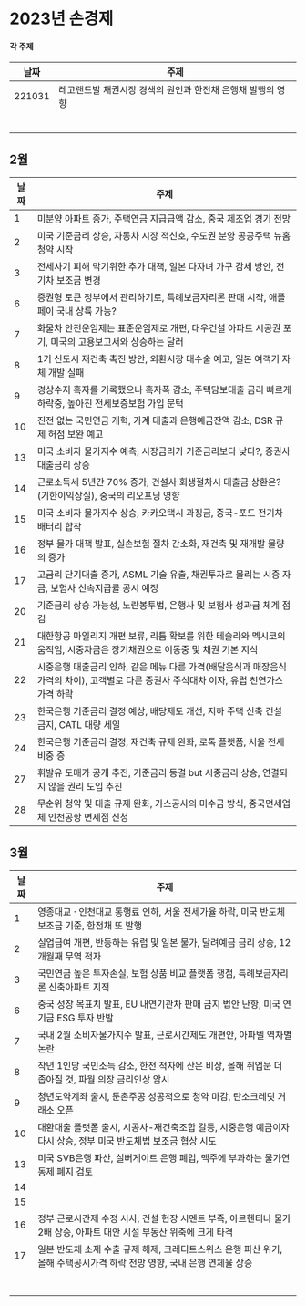 # 2023년 손경제



#### 각 주제

| 날짜   | 주제                                                        |
| ------ | ----------------------------------------------------------- |
| 221031 | 레고랜드발 채권시장 경색의 원인과 한전채 은행채 발행의 영향 |
|        |                                                             |
|        |                                                             |
|        |                                                             |
|        |                                                             |
|        |                                                             |
|        |                                                             |



## 2월

| 날짜 | 주제                                                         |
| ---- | ------------------------------------------------------------ |
| 1    | 미분양 아파트 증가, 주택연금 지급급액 감소, 중국 제조업 경기 전망 |
| 2    | 미국 기준금리 상승, 자동차 시장 적신호,  수도권 분양 공공주택 뉴홈청약 시작 |
| 3    | 전세사기 피해 막기위한 추가 대책, 일본 다자녀 가구 감세 방안, 전기차 보조금 변경 |
| 6    | 증권형 토큰 정부에서 관리하기로, 특례보금자리론 판매 시작, 애플페이 국내 상륙 가능? |
| 7    | 화물차 안전운임제는 표준운임제로 개편, 대우건설 아파트 시공권 포기, 미국의 고용보고서와 상승하는 달러 |
| 8    | 1기 신도시 재건축 촉진 방안, 외환시장 대수술 예고, 일본 여객기 자체 개발 실패 |
| 9    | 경상수지 흑자를 기록했으나 흑자폭 감소, 주택담보대출 금리 빠르게 하락중, 높아진 전세보증보험 가입 문턱 |
| 10   | 진전 없는 국민연금 개혁, 가계 대출과 은행예금잔액 감소, DSR 규제 허점 보완 예고 |
| 13   | 미국 소비자 물가지수 예측, 시장금리가 기준금리보다 낮다?, 증권사 대출금리 상승 |
| 14   | 근로소득세 5년간 70% 증가, 건설사 회생절차시 대출금 상환은?(기한이익상실), 중국의 리오프닝 영향 |
| 15   | 미국 소비자 물가지수 상승, 카카오택시 과징금, 중국-포드 전기차 배터리 합작 |
| 16   | 정부 물가 대책 발표, 실손보험 절차 간소화, 재건축 및 재개발 물량의 증가 |
| 17   | 고금리 단기대출 증가, ASML 기술 유출, 채권투자로 몰리는 시중 자금, 보험사 신속지급률 공시 예정 |
| 20   | 기준금리 상승 가능성, 노란봉투법, 은행사 및 보험사 성과급 체계 점검 |
| 21   | 대한항공 마일리지 개편 보류, 리튬 확보를 위한 테슬라와 멕시코의 움직임, 시중자금은 장기채권으로 이동중 및 채권 기본 지식 |
| 22   | 시중은행 대출금리 인하, 같은 메뉴 다른 가격(배달음식과 매장음식 가격의 차이), 고객별로 다른 증권사 주식대차 이자, 유럽 천연가스 가격 하락 |
| 23   | 한국은행 기준금리 결정 예상, 배당제도 개선, 지하 주택 신축 건설 금지, CATL 대량 세일 |
| 24   | 한국은행 기준금리 결정, 재건축 규제 완화, 로톡 플랫폼, 서울 전세 비중 증 |
| 27   | 휘발유 도매가 공개 추진, 기준금리 동결 but 시중금리 상승, 연결되지 않을 권리 도입 추진 |
| 28   | 무순위 청약 및 대출 규제 완화, 가스공사의 미수금 방식, 중국면세업체 인천공항 면세점 신청 |



## 3월

| 날짜 | 주제                                                         |
| ---- | ------------------------------------------------------------ |
| 1    | 영종대교 · 인천대교 통행료 인하, 서울 전세가율 하락, 미국 반도체 보조금 기준, 한전채 또 발행 |
| 2    | 실업급여 개편, 반등하는 유럽 및 일본 물가, 달려예금 금리 상승, 12개월째 무역 적자 |
| 3    | 국민연금 높은 투자손실, 보험 상품 비교 플랫폼 쟁점, 특례보금자리론 신축아파트 지적 |
| 6    | 중국 성장 목표치 발표, EU 내연기관차 판매 금지 법안 난항, 미국 연기금 ESG 투자 반발 |
| 7    | 국내 2월 소비자물가지수 발표, 근로시간제도 개편안, 아파텔 역차별 논란 |
| 8    | 작년 1인당 국민소득 감소, 한전 적자에 산은 비상, 올해 취업문 더 좁아질 것, 파월 의장 금리인상 암시 |
| 9    | 청년도약계좌 출시, 둔촌주공 성공적으로 청약 마감, 탄소크레딧 거래소 오픈 |
| 10   | 대환대출 플랫폼 출시, 시공사-재건축조합 갈등, 시중은행 예금이자 다시 상승, 정부 미국 반도체법 보조금 협상 시도 |
| 13   | 미국 SVB은행 파산, 실버게이트 은행 폐업, 맥주에 부과하는 물가연동제 폐지 검토 |
| 14   |                                                              |
| 15   |                                                              |
| 16   | 정부 근로시간제 수정 시사, 건설 현장 시멘트 부족, 아르헨티나 물가 2배 상승, 아파트 대안 시설 부동산 위축에 크게 타격 |
| 17   | 일본 반도체 소재 수출 규제 해제, 크레디트스위스 은행 파산 위기, 올해 주택공시가격 하락 전망 영향, 국내 은행 연체율 상승 |
|      |                                                              |
|      |                                                              |
|      |                                                              |
|      |                                                              |
|      |                                                              |
|      |                                                              |
|      |                                                              |

